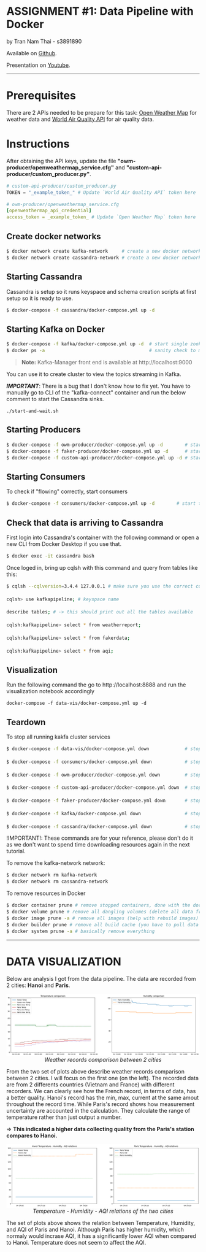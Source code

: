 # ASSIGNMENT #1: Data Pipeline with Docker

by Tran Nam Thai - s3891890

Available on [Github](https://github.com/klenathan/docker-cassandra-pipeline).

Presentation on [Youtube](https://youtu.be/MRjPiYxkoek).

---

# Prerequisites

There are 2 APIs needed to be prepare for this task: [Open Weather Map](https://openweathermap.org/api) for weather data and [World Air Quality API](https://aqicn.org/api/) for air quality data.




# Instructions


After obtaining the API keys, update the file **"owm-producer/openweathermap_service.cfg"** and **"custom-api-producer/custom_producer.py"**.

```python
# custom-api-producer/custom_producer.py
TOKEN = "_example_token_" # Update `World Air Quality API` token here
```

```yml
# owm-producer/openweathermap_service.cfg
[openweathermap_api_credential]
access_token = _example_token_ # Update `Open Weather Map` token here
```


## Create docker networks
```bash
$ docker network create kafka-network     # create a new docker network for kafka cluster (zookeeper, broker, kafka-manager services, and kafka connect sink services)
$ docker network create cassandra-network # create a new docker network for cassandra. (kafka connect will exist on this network as well in addition to kafka-network)
```
## Starting Cassandra

Cassandra is setup so it runs keyspace and schema creation scripts at first setup so it is ready to use.
```bash
$ docker-compose -f cassandra/docker-compose.yml up -d
```

## Starting Kafka on Docker
```bash
$ docker-compose -f kafka/docker-compose.yml up -d  # start single zookeeper, broker, kafka-manager and kafka-connect services
$ docker ps -a                                      # sanity check to make sure services are up: kafka_broker_1, kafka-manager, zookeeper, kafka-connect service
```

> **Note:** 
Kafka-Manager front end is available at http://localhost:9000

You can use it to create cluster to view the topics streaming in Kafka.


_**IMPORTANT**_: There is a bug that I don't know how to fix yet. You have to manually go to CLI of the "kafka-connect" container and run the below comment to start the Cassandra sinks.
```
./start-and-wait.sh
```

## Starting Producers
```bash
$ docker-compose -f owm-producer/docker-compose.yml up -d        # start the producer for Open Weather Map
$ docker-compose -f faker-producer/docker-compose.yml up -d      # start the producer for Faker data
$ docker-compose -f custom-api-producer/docker-compose.yml up -d # start the producer for AQI API
```

## Starting Consumers
To check if "flowing" correctly, start consumers
```bash
$ docker-compose -f consumers/docker-compose.yml up -d        # start the all consumers
```

## Check that data is arriving to Cassandra

First login into Cassandra's container with the following command or open a new CLI from Docker Desktop if you use that.
```bash
$ docker exec -it cassandra bash
```
Once loged in, bring up cqlsh with this command and query from tables like this:
```bash
$ cqlsh --cqlversion=3.4.4 127.0.0.1 # make sure you use the correct cqlversion

cqlsh> use kafkapipeline; # keyspace name

describe tables; # -> this should print out all the tables available

cqlsh:kafkapipeline> select * from weatherreport;

cqlsh:kafkapipeline> select * from fakerdata;

cqlsh:kafkapipeline> select * from aqi;

```


## Visualization

Run the following command the go to http://localhost:8888 and run the visualization notebook accordingly

```
docker-compose -f data-vis/docker-compose.yml up -d
```

## Teardown

To stop all running kakfa cluster services

```bash
$ docker-compose -f data-vis/docker-compose.yml down             # stop visualization node

$ docker-compose -f consumers/docker-compose.yml down            # stop the consumers

$ docker-compose -f owm-producer/docker-compose.yml down         # stop open weather map producer

$ docker-compose -f custom-api-producer/docker-compose.yml down  # stop AQI producer

$ docker-compose -f faker-producer/docker-compose.yml down       # stop faker

$ docker-compose -f kafka/docker-compose.yml down                # stop zookeeper, broker, kafka-manager and kafka-connect services

$ docker-compose -f cassandra/docker-compose.yml down            # stop Cassandra
```

!IMPORTANT!: These commands are for your reference, please don't do it as we don't want to spend time downloading resources again in the next tutorial.

To remove the kafka-network network:

```bash
$ docker network rm kafka-network
$ docker network rm cassandra-network
```

To remove resources in Docker

```bash
$ docker container prune # remove stopped containers, done with the docker-compose down
$ docker volume prune # remove all dangling volumes (delete all data from your Kafka and Cassandra)
$ docker image prune -a # remove all images (help with rebuild images)
$ docker builder prune # remove all build cache (you have to pull data again in the next build)
$ docker system prune -a # basically remove everything
```


---

# DATA VISUALIZATION

Below are analysis I got from the data pipeline. The data are recorded from 2 cities: **Hanoi** and **Paris**.

<div style="display: flex; flex-direction: column; align-items: center">
    <img src="./assets/city-compare.png" alt="Weather records comparison between 2 cities">
    <em>Weather records comparison between 2 cities</em>
</div>

From the two set of plots above describe weather records comparison between 2 cities. I will focus on the first one (on the left). The recorded data are from 2 differents countries (Vietnam and France) with different recorders. We can clearly see how the French record, in terms of data, has a better quality. Hanoi's record has the min, max, current at the same amout throughout the record time. While Paris's record shows how measurement uncertainty are accounted in the calculation. They calculate the range of temperature rather than just output a number. 

$\Longrightarrow$ **This indicated a higher data collecting quality from the Paris's station compares to Hanoi.**

<div style="display: flex; flex-direction: column; align-items: center">
    <img src="./assets/temp-humid-aqi-compare.png" alt="Weather records comparison between 2 cities">
    <em>Temperature - Humidity - AQI relations of the two cities</em>
</div>

The set of plots above shows the relation between Temperature, Humidity, and AQI of Paris and Hanoi. Although Paris has higher humidity, which normaly would incrase AQI, it has a significantly lower AQI when compared to Hanoi. Temperature does not seem to affect the AQI.
